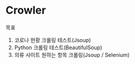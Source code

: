 # Crowler
목표
1. 코로나 현황 크롤링 테스트(Jsoup)
2. Python 크롤링 테스트(BeautifulSoup) 
3. 의류 사이트 원하는 항목 크롤링(Jsoup / Selenium)
